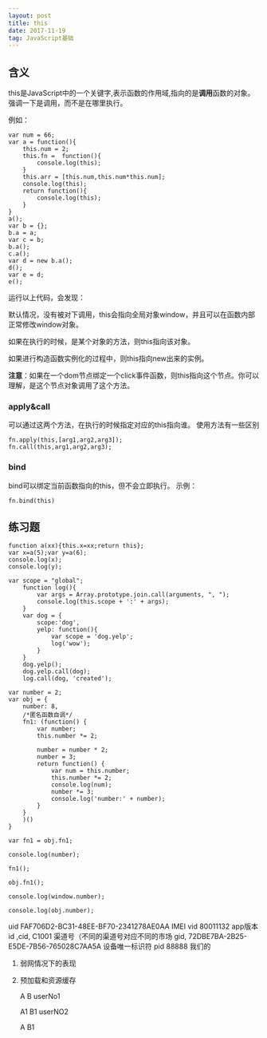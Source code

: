 ```yaml
---
layout: post
title: this
date: 2017-11-19
tag: JavaScript基础
---
```


## 含义
this是JavaScript中的一个关键字,表示函数的作用域,指向的是**调用**函数的对象。
强调一下是调用，而不是在哪里执行。

例如：

```
var num = 66;
var a = function(){
    this.num = 2;
    this.fn =  function(){
        console.log(this);
    }
    this.arr = [this.num,this.num*this.num];
    console.log(this);
    return function(){
        console.log(this);
    }
}
a();
var b = {};
b.a = a;
var c = b;
b.a();
c.a();
var d = new b.a();
d();
var e = d;
e();
```

运行以上代码，会发现：

默认情况，没有被对下调用，this会指向全局对象window，并且可以在函数内部正常修改window对象。

如果在执行的时候，是某个对象的方法，则this指向该对象。

如果进行构造函数实例化的过程中，则this指向new出来的实例。

**注意**：如果在一个dom节点绑定一个click事件函数，则this指向这个节点。你可以理解，是这个节点对象调用了这个方法。

### apply&call
可以通过这两个方法，在执行的时候指定对应的this指向谁。
使用方法有一些区别

```
fn.apply(this,[arg1,arg2,arg3]);
fn.call(this,arg1,arg2,arg3);
```

### bind
bind可以绑定当前函数指向的this，但不会立即执行。
示例：

```
fn.bind(this)
```


## 练习题

```
function a(xx){this.x=xx;return this};
var x=a(5);var y=a(6);
console.log(x);
console.log(y);
```


```
var scope = "global";
    function log(){
        var args = Array.prototype.join.call(arguments, ", ");
        console.log(this.scope + ':' + args);
    }
    var dog = {
        scope:'dog',
        yelp: function(){
            var scope = 'dog.yelp';
            log('wow');
        }
    }        
    dog.yelp();        
    dog.yelp.call(dog);        
    log.call(dog, 'created');
```


```
var number = 2;
var obj = {
    number: 8,
    /*匿名函数自调*/
    fn1: (function() {
        var number;
        this.number *= 2;

        number = number * 2;
        number = 3;
        return function() {
            var num = this.number;
            this.number *= 2;
            console.log(num);
            number *= 3;
            console.log('number:' + number);
        }
    }
    )()
}

var fn1 = obj.fn1;

console.log(number);

fn1();

obj.fn1();

console.log(window.number);

console.log(obj.number);
```


uid  FAF706D2-BC31-48EE-BF70-2341278AE0AA  IMEI
vid   80011132  app版本id
,cid,  C1001  渠道号（不同的渠道号对应不同的市场
gid,  72DBE7BA-2B25-E5DE-7B56-765028C7AA5A  设备唯一标识符
pid  88888  我们的


1. 弱网情况下的表现
2. 预加载和资源缓存



    A  B       userNo1
    
    A1  B1     userNO2
    
    
    A  B1   
    
    

